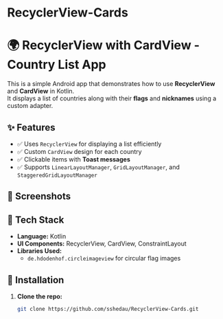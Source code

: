 # RecyclerView-Cards
# 🌍 RecyclerView with CardView - Country List App

This is a simple Android app that demonstrates how to use **RecyclerView** and **CardView** in Kotlin.  
It displays a list of countries along with their **flags** and **nicknames** using a custom adapter.

## ✨ Features
- ✅ Uses `RecyclerView` for displaying a list efficiently  
- ✅ Custom `CardView` design for each country  
- ✅ Clickable items with **Toast messages**  
- ✅ Supports `LinearLayoutManager`, `GridLayoutManager`, and `StaggeredGridLayoutManager`  

## 📸 Screenshots  


## 🚀 Tech Stack  
- **Language:** Kotlin  
- **UI Components:** RecyclerView, CardView, ConstraintLayout  
- **Libraries Used:**  
  - `de.hdodenhof.circleimageview` for circular flag images  

## 🔧 Installation  
1. **Clone the repo:**  
   ```bash
   git clone https://github.com/sshedau/RecyclerView-Cards.git
